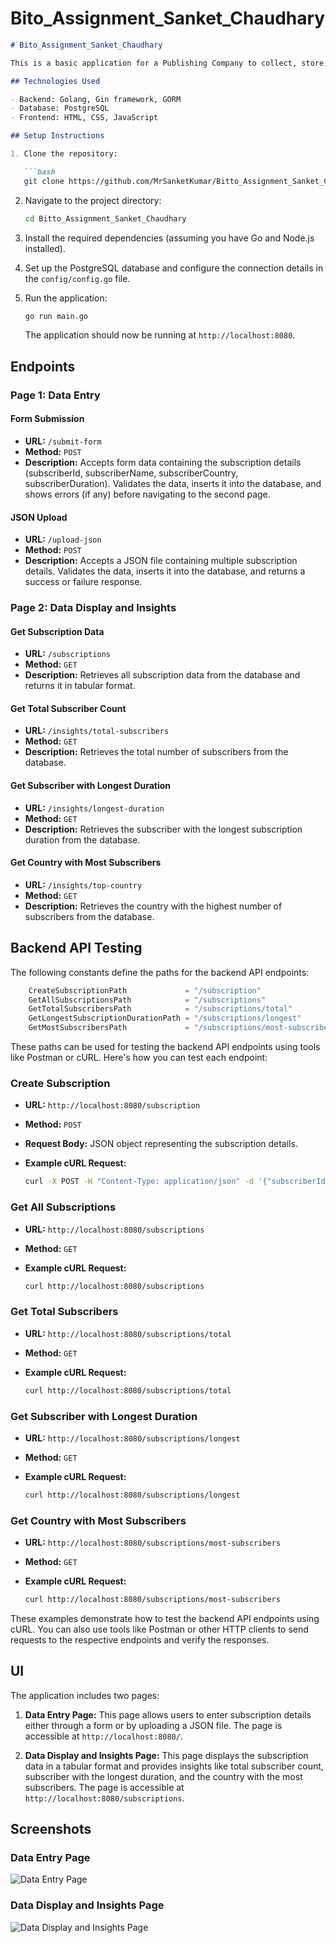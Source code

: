 # Bito_Assignment_Sanket_Chaudhary


```markdown
# Bito_Assignment_Sanket_Chaudhary

This is a basic application for a Publishing Company to collect, store, and display subscription details. It includes two pages: one for data entry (either through a form or JSON file upload) and another for displaying the stored data in a tabular format, along with insights like total subscriber count, subscriber with the longest duration, and the country with the most subscribers.

## Technologies Used

- Backend: Golang, Gin framework, GORM
- Database: PostgreSQL
- Frontend: HTML, CSS, JavaScript

## Setup Instructions

1. Clone the repository:

   ```bash
   git clone https://github.com/MrSanketKumar/Bitto_Assignment_Sanket_Chaudhary.git
   ```

2. Navigate to the project directory:

   ```bash
   cd Bitto_Assignment_Sanket_Chaudhary
   ```

3. Install the required dependencies (assuming you have Go and Node.js installed).

4. Set up the PostgreSQL database and configure the connection details in the `config/config.go` file.

5. Run the application:

   ```bash
   go run main.go
   ```

   The application should now be running at `http://localhost:8080`.

## Endpoints

### Page 1: Data Entry

#### Form Submission

- **URL:** `/submit-form`
- **Method:** `POST`
- **Description:** Accepts form data containing the subscription details (subscriberId, subscriberName, subscriberCountry, subscriberDuration). Validates the data, inserts it into the database, and shows errors (if any) before navigating to the second page.

#### JSON Upload

- **URL:** `/upload-json`
- **Method:** `POST`
- **Description:** Accepts a JSON file containing multiple subscription details. Validates the data, inserts it into the database, and returns a success or failure response.

### Page 2: Data Display and Insights

#### Get Subscription Data

- **URL:** `/subscriptions`
- **Method:** `GET`
- **Description:** Retrieves all subscription data from the database and returns it in tabular format.

#### Get Total Subscriber Count

- **URL:** `/insights/total-subscribers`
- **Method:** `GET`
- **Description:** Retrieves the total number of subscribers from the database.

#### Get Subscriber with Longest Duration

- **URL:** `/insights/longest-duration`
- **Method:** `GET`
- **Description:** Retrieves the subscriber with the longest subscription duration from the database.

#### Get Country with Most Subscribers

- **URL:** `/insights/top-country`
- **Method:** `GET`
- **Description:** Retrieves the country with the highest number of subscribers from the database.

## Backend API Testing

The following constants define the paths for the backend API endpoints:

```go
    CreateSubscriptionPath             = "/subscription"
    GetAllSubscriptionsPath            = "/subscriptions"
    GetTotalSubscribersPath            = "/subscriptions/total"
    GetLongestSubscriptionDurationPath = "/subscriptions/longest"
    GetMostSubscribersPath             = "/subscriptions/most-subscribers"
```

These paths can be used for testing the backend API endpoints using tools like Postman or cURL. Here's how you can test each endpoint:

### Create Subscription

- **URL:** `http://localhost:8080/subscription`
- **Method:** `POST`
- **Request Body:** JSON object representing the subscription details.
- **Example cURL Request:**

  ```bash
  curl -X POST -H "Content-Type: application/json" -d '{"subscriberId": "1234", "subscriberName": "John Doe", "subscriberCountry": "USA", "subscriberDuration": 365}' http://localhost:8080/subscription
  ```

### Get All Subscriptions

- **URL:** `http://localhost:8080/subscriptions`
- **Method:** `GET`
- **Example cURL Request:**

  ```bash
  curl http://localhost:8080/subscriptions
  ```

### Get Total Subscribers

- **URL:** `http://localhost:8080/subscriptions/total`
- **Method:** `GET`
- **Example cURL Request:**

  ```bash
  curl http://localhost:8080/subscriptions/total
  ```

### Get Subscriber with Longest Duration

- **URL:** `http://localhost:8080/subscriptions/longest`
- **Method:** `GET`
- **Example cURL Request:**

  ```bash
  curl http://localhost:8080/subscriptions/longest
  ```

### Get Country with Most Subscribers

- **URL:** `http://localhost:8080/subscriptions/most-subscribers`
- **Method:** `GET`
- **Example cURL Request:**

  ```bash
  curl http://localhost:8080/subscriptions/most-subscribers
  ```

These examples demonstrate how to test the backend API endpoints using cURL. You can also use tools like Postman or other HTTP clients to send requests to the respective endpoints and verify the responses.

## UI

The application includes two pages:

1. **Data Entry Page:** This page allows users to enter subscription details either through a form or by uploading a JSON file. The page is accessible at `http://localhost:8080/`.

2. **Data Display and Insights Page:** This page displays the subscription data in a tabular format and provides insights like total subscriber count, subscriber with the longest duration, and the country with the most subscribers. The page is accessible at `http://localhost:8080/subscriptions`.

## Screenshots

### Data Entry Page
![Data Entry Page](`C:\Users\Sanket\Desktop\Bito_Assignment_Sanket_Chaudhary\Bito_ViewData.PNG`)

### Data Display and Insights Page
![Data Display and Insights Page](`"C:\Users\Sanket\Desktop\Bito_Assignment_Sanket_Chaudhary\Bito_Submit.PNG"`)
